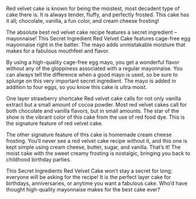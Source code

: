 Red velvet cake is known for being the moistest, most decadent type of cake there is. It is always tender, fluffy, and perfectly frosted. This cake has it all; chocolate, vanilla, a fun color, and cream cheese frosting!

The absolute best red velvet cake recipe features a secret ingredient – mayonnaise! This Secret Ingredient Red Velvet Cake features cage-free egg mayonnaise right in the batter. The mayo adds unmistakable moisture that makes for a fabulous mouthfeel and flavor.

By using a high-quality cage-free egg mayo, you get a wonderful flavor without any of the gloppiness associated with a regular mayonnaise. You can always tell the difference when a good mayo is used, so be sure to splurge on this very important secret ingredient. The mayo is added in addition to four eggs, so you know this cake is ultra moist.

One layer strawberry shortcake
Red velvet cake calls for not only vanilla extract but a small amount of cocoa powder. Most red velvet cakes call for both chocolate and vanilla flavors, but in small amounts. The star of the show is the vibrant color of this cake from the use of red food dye. This is the signature feature of red velvet cake.

The other signature feature of this cake is homemade cream cheese frosting. You’ll never see a red velvet cake recipe without it, and this one is kept simple using cream cheese, butter, sugar, and vanilla. That’s it! The moist cake with the sweet creamy frosting is nostalgic, bringing you back to childhood birthday parties.

This Secret Ingredients Red Velvet Cake won’t stay a secret for long; everyone will be asking for the recipe! It is the perfect layer cake for birthdays, anniversaries, or anytime you want a fabulous cake. Who’d have thought high-quality mayonnaise makes for the best cake ever?